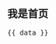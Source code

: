 
<script setup>
import { data } from '../data/home.data.js'
</script>

## 我是首页

<pre>{{ data }}</pre>